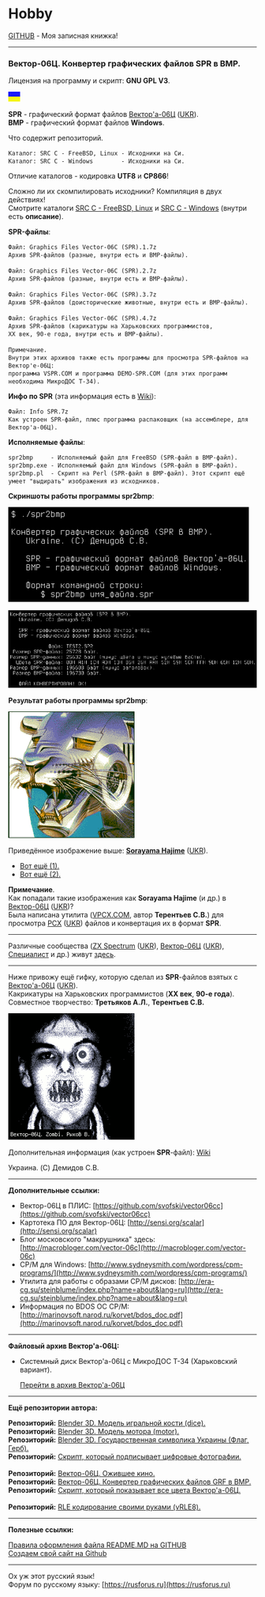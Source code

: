 # Hobby
[GITHUB](https://github.com) - Моя записная книжка!

<hr>

### Вектор-06Ц. Конвертер графических файлов SPR в BMP.

Лицензия на программу и скрипт: **GNU GPL V3**.

![](https://github.com/drilnet/vector-06c-spr2bmp/blob/master/UA.png)

**SPR** - графический формат файлов [Вектор'а-06Ц](https://ru.wikipedia.org/wiki/Вектор-06Ц) ([UKR](https://uk.wikipedia.org/wiki/Вектор-06Ц)).
<br>
**BMP** - графический формат файлов **Windows**.

Что содержит репозиторий.
    
    Каталог: SRC C - FreeBSD, Linux - Исходники на Си.
    Каталог: SRC C - Windows        - Исходники на Си.

Отличие каталогов - кодировка **UTF8** и **CP866**!

Сложно ли их скомпилировать исходники? Компиляция в двух действиях!
<br>
Смотрите каталоги [SRC C - FreeBSD, Linux](https://github.com/drilnet/vector-06c-spr2bmp/tree/master/SRC%20C%20-%20FreeBSD%2C%20Linux) и [SRC C - Windows](https://github.com/drilnet/vector-06c-spr2bmp/tree/master/SRC%20C%20-%20Windows)
(внутри есть **описание**).

**SPR-файлы**:

    Файл: Graphics Files Vector-06C (SPR).1.7z
    Архив SPR-файлов (разные, внутри есть и BMP-файлы).

    Файл: Graphics Files Vector-06C (SPR).2.7z
    Архив SPR-файлов (разные, внутри есть и BMP-файлы).

    Файл: Graphics Files Vector-06C (SPR).3.7z
    Архив SPR-файлов (доисторические животные, внутри есть и BMP-файлы).

    Файл: Graphics Files Vector-06C (SPR).4.7z
    Архив SPR-файлов (карикатуры на Харьковских программистов,
    ХХ век, 90-е года, внутри есть и BMP-файлы).

    Примечание.
    Внутри этих архивов также есть программы для просмотра SPR-файлов на Вектор'е-06Ц:
    программа VSPR.COM и программа DEMO-SPR.COM (для этих программ необходима МикроДОС Т-34).

**Инфо по SPR** (эта информация есть в [Wiki](https://github.com/drilnet/vector-06c-spr2bmp/wiki)):

    Файл: Info SPR.7z
    Как устроен SPR-файл, плюс программа распаковщик (на ассемблере, для Вектор'а-06Ц).

**Исполняемые файлы**:

    spr2bmp     - Исполняемый файл для FreeBSD (SPR-файл в BMP-файл).
    spr2bmp.exe - Исполняемый файл для Windows (SPR-файл в BMP-файл).
    spr2bmp.pl  - Скрипт на Perl (SPR-файл в BMP-файл). Этот скрипт ещё умеет "выдирать" изображения из исходников.

**Скриншоты работы программы spr2bmp**:

![](https://github.com/drilnet/vector-06c-spr2bmp/blob/master/spr2bmp_Screenshot_1.png)

![](https://github.com/drilnet/vector-06c-spr2bmp/blob/master/spr2bmp_Screenshot_2.png)

**Результат работы программы spr2bmp**:

![](https://github.com/drilnet/vector-06c-spr2bmp/blob/master/SRC%20C%20-%20FreeBSD%2C%20Linux/Test/TEST2.bmp)

Приведённое изображение выше: [**Sorayama Hajime**](https://ru.wikipedia.org/wiki/Сораяма,_Хадзимэ) ([UKR](https://uk.wikipedia.org/wiki/Сораяма_Хадзіме)).

* [Вот ещё (1).](https://github.com/drilnet/vector-06c-spr2bmp/blob/master/SRC%20C%20-%20FreeBSD%2C%20Linux/Test/TEST3.bmp)
* [Вот ещё (2).](https://github.com/drilnet/vector-06c-spr2bmp/blob/master/SRC%20C%20-%20FreeBSD%2C%20Linux/Test/TEST4.bmp)

**Примечание**.
<br>
Как попадали такие изображения как **Sorayama Hajime** (и др.) в [Вектор-06Ц](https://ru.wikipedia.org/wiki/Вектор-06Ц) ([UKR](https://uk.wikipedia.org/wiki/Вектор-06Ц))?
<br>
Была написана утилита ([VPCX.COM](https://drilnet.github.io/downloads/vector-06c/system-disk-1-fls/VPCX.COM), автор **Терентьев С.В.**) для просмотра [PCX](https://ru.wikipedia.org/wiki/PCX) ([UKR](https://uk.wikipedia.org/wiki/PCX)) файлов и конвертация их в формат **SPR**.

<hr>

Различные сообщества ([ZX Spectrum](https://ru.wikipedia.org/wiki/ZX_Spectrum) ([UKR](https://uk.wikipedia.org/wiki/ZX_Spectrum)), [Вектор-06Ц](https://ru.wikipedia.org/wiki/Вектор-06Ц) ([UKR](https://uk.wikipedia.org/wiki/Вектор-06Ц)), [Специалист](https://ru.wikipedia.org/wiki/Специалист_(компьютер)) и др.) живут [здесь](https://zx-pk.ru).

<hr>

Ниже привожу ещё гифку, которую сделал из **SPR**-файлов взятых с [Вектор'а-06Ц](https://ru.wikipedia.org/wiki/Вектор-06Ц) ([UKR](https://uk.wikipedia.org/wiki/Вектор-06Ц)).
<br>
Какрикатуры на Харьковских программистов (**XX век**, **90-е года**).
<br>
Совместное творчество: **Третьяков А.Л.**, **Терентьев С.В.**

![](https://github.com/drilnet/vector-06c-spr2bmp/blob/master/Karikatury.gif)

Дополнительная информация (как устроен **SPR**-файл): [Wiki](https://github.com/drilnet/vector-06c-spr2bmp/wiki)

Украина. (C) Демидов С.В.

<hr>

**Дополнительные ссылки:**

* Вектор-06Ц в ПЛИС: [https://github.com/svofski/vector06cc](https://github.com/svofski/vector06cc)
* Картотека ПО для Вектор-06Ц: [http://sensi.org/scalar](http://sensi.org/scalar)
* Блог московского "макрушника" здесь: [http://macrobloger.com/vector-06c](http://macrobloger.com/vector-06c)
* CP/M для Windows: [http://www.sydneysmith.com/wordpress/cpm-programs/](http://www.sydneysmith.com/wordpress/cpm-programs/)
* Утилита для работы с образами CP/M дисков: [http://era-cg.su/steinblume/index.php?name=about&lang=ru](http://era-cg.su/steinblume/index.php?name=about&lang=ru)
* Информация по BDOS OC CP/M: [http://marinovsoft.narod.ru/korvet/bdos_doc.pdf](http://marinovsoft.narod.ru/korvet/bdos_doc.pdf)

<hr>

**Файловый архив Вектор'а-06Ц:**

* Системный диск Вектор'а-06Ц с МикроДОС Т-34 (Харьковский вариант).

    [Перейти в архив Вектор'а-06Ц](https://drilnet.github.io/downloads/vector-06c/)

<hr>

**Ещё репозитории автора:**

**Репозиторий:** [Blender 3D. Модель игральной кости (dice).](https://github.com/drilnet/blender3d-dice2)
<br>
**Репозиторий:** [Blender 3D. Модель мотора (motor).](https://github.com/drilnet/blender3d-motor)
<br>
**Репозиторий:** [Blender 3D. Государственная символика Украины (Флаг, Герб).](https://github.com/drilnet/blender3d-ukrainian-symbols)
<br>
**Репозиторий:** [Скрипт, который подписывает цифровые фотографии.](https://github.com/drilnet/programming-perl-signature-images)
<br>
<br>
**Репозиторий:** [Вектор-06Ц. Ожившее кино.](https://github.com/drilnet/vector-06c-kino)
<br>
**Репозиторий:** [Вектор-06Ц. Конвертер графических файлов GRF в BMP.](https://github.com/drilnet/vector-06c-grf2bmp)
<br>
**Репозиторий:** [Скрипт, который показывает все цвета Вектор'а-06Ц.](https://github.com/drilnet/vector-06c-color256)
<br>
<br>
**Репозиторий:** [RLE кодирование своими руками (vRLE8).](https://github.com/drilnet/rle)

<hr>

**Полезные ссылки:**

[Правила оформления файла README.MD на GITHUB](https://github.com/OlgaVlasova/markdown-doc/blob/master/README.md#SpecialSymbol)
<br>
[Создаем свой сайт на Github](https://www.youtube.com/watch?v=05nLdIVfSRU)

<hr>

Ох уж этот русский язык!
<br>
Форум по русскому языку: [https://rusforus.ru](https://rusforus.ru)
